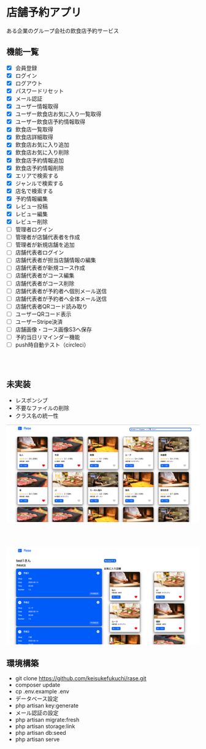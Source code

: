 # 店舗予約アプリ
ある企業のグループ会社の飲食店予約サービス
<br>

## 機能一覧

- [x] 会員登録
- [x] ログイン
- [x] ログアウト
- [x] パスワードリセット
- [x] メール認証
- [x] ユーザー情報取得
- [x] ユーザー飲食店お気に入り一覧取得
- [x] ユーザー飲食店予約情報取得
- [x] 飲食店一覧取得
- [x] 飲食店詳細取得
- [x] 飲食店お気に入り追加
- [x] 飲食店お気に入り削除
- [x] 飲食店予約情報追加
- [x] 飲食店予約情報削除
- [x] エリアで検索する
- [x] ジャンルで検索する
- [x] 店名で検索する
- [x] 予約情報編集
- [x] レビュー投稿
- [x] レビュー編集
- [x] レビュー削除
- [ ] 管理者ログイン
- [ ] 管理者が店舗代表者を作成
- [ ] 管理者が新規店舗を追加
- [ ] 店舗代表者ログイン
- [ ] 店舗代表者が担当店舗情報の編集
- [ ] 店舗代表者が新規コース作成
- [ ] 店舗代表者がコース編集
- [ ] 店舗代表者がコース削除
- [ ] 店舗代表者が予約者へ個別メール送信
- [ ] 店舗代表者が予約者へ全体メール送信
- [ ] 店舗代表者QRコード読み取り
- [ ] ユーザーQRコード表示
- [ ] ユーザーStripe決済
- [ ] 店舗画像・コース画像S3へ保存
- [ ] 予約当日リマインダー機能
- [ ] push時自動テスト（circleci）
<br>
<br>

## 未実装
- レスポンシブ
- 不要なファイルの削除
- クラス名の統一性

![](public/image/top.png)

<br>
<br>

![](public/image/mypage.png)

## 環境構築
- git clone https://github.com/keisukefukuchi/rase.git
- composer update
- cp .env.example .env
- データベース設定
- php artisan key:generate
- メール認証の設定
- php artisan migrate:fresh
- php artisan storage:link
- php artisan db:seed
- php artisan serve
